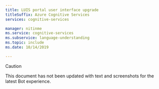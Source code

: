 ```yaml
---
title: LUIS portal user interface upgrade
titleSuffix: Azure Cognitive Services
services: cognitive-services

manager: nitinme
ms.service: cognitive-services
ms.subservice: language-understanding
ms.topic: include 
ms.date: 10/14/2019

---
```


> [!Caution]
> This document has not been updated with text and screenshots for the latest Bot experience. 